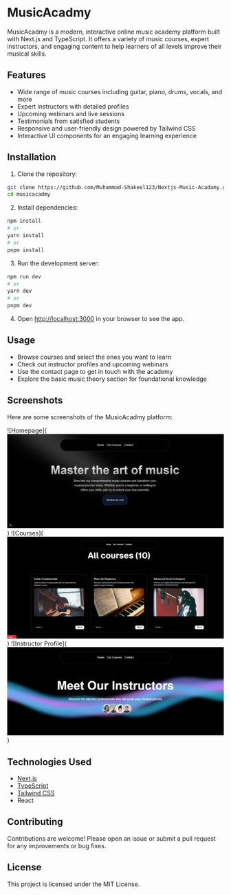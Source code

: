 # MusicAcadmy

MusicAcadmy is a modern, interactive online music academy platform built with Next.js and TypeScript. It offers a variety of music courses, expert instructors, and engaging content to help learners of all levels improve their musical skills.

## Features

- Wide range of music courses including guitar, piano, drums, vocals, and more
- Expert instructors with detailed profiles
- Upcoming webinars and live sessions
- Testimonials from satisfied students
- Responsive and user-friendly design powered by Tailwind CSS
- Interactive UI components for an engaging learning experience

## Installation

1. Clone the repository:

```bash
git clone https://github.com/Muhammad-Shakeel123/Nextjs-Music-Acadamy.get
cd musicacadmy
```

2. Install dependencies:

```bash
npm install
# or
yarn install
# or
pnpm install
```

3. Run the development server:

```bash
npm run dev
# or
yarn dev
# or
pnpm dev
```

4. Open [http://localhost:3000](http://localhost:3000) in your browser to see the app.

## Usage

- Browse courses and select the ones you want to learn
- Check out instructor profiles and upcoming webinars
- Use the contact page to get in touch with the academy
- Explore the basic music theory section for foundational knowledge

## Screenshots

Here are some screenshots of the MusicAcadmy platform:

![Homepage](![alt text](image.png))
![Courses](![alt text](image-1.png))
![Instructor Profile](![alt text](image-2.png))


## Technologies Used

- [Next.js](https://nextjs.org/)
- [TypeScript](https://www.typescriptlang.org/)
- [Tailwind CSS](https://tailwindcss.com/)
- React

## Contributing

Contributions are welcome! Please open an issue or submit a pull request for any improvements or bug fixes.

## License

This project is licensed under the MIT License.

